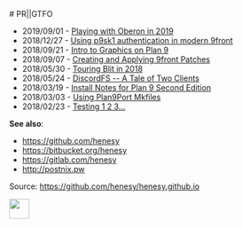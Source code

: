 <title> PR||GTFO </title>
# PR||GTFO

* 2019/09/01 - [Playing with Oberon in 2019](https://seh.dev/2019/09/01/0/)
* 2018/12/27 - [Using p9sk1 authentication in modern 9front](https://seh.dev/2018/12/27/0/)
* 2018/09/21 - [Intro to Graphics on Plan 9](https://seh.dev/2018/09/21/0/)
* 2018/09/07 - [Creating and Applying 9front Patches](https://seh.dev/2018/09/07/0/)
* 2018/05/30 - [Touring Blit in 2018](https://seh.dev/2018/05/30/0/)
* 2018/05/24 - [DiscordFS -- A Tale of Two Clients](https://seh.dev/2018/05/24/0/)
* 2018/03/19 - [Install Notes for Plan 9 Second Edition](https://seh.dev/2018/03/19/0/)
* 2018/03/03 - [Using Plan9Port Mkfiles](https://seh.dev/2018/03/03/0/)
* 2018/02/23 - [Testing 1 2 3…](https://seh.dev/2018/02/23/0/)

**See also**:

- <https://github.com/henesy>
- <https://bitbucket.org/henesy>
- <https://gitlab.com/henesy>
- <http://postnix.pw>

Source: <https://github.com/henesy/henesy.github.io>

<img src="http://9front.org/img/mothracompat.gif" height="36" border="0">


